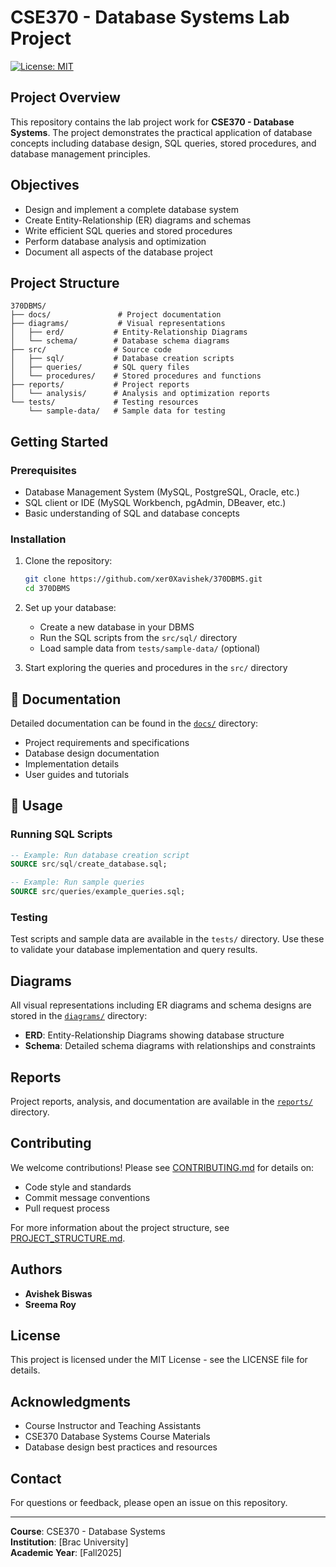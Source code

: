 # CSE370 - Database Systems Lab Project

[![License: MIT](https://img.shields.io/badge/License-MIT-yellow.svg)](https://opensource.org/licenses/MIT)

## Project Overview

This repository contains the lab project work for **CSE370 - Database Systems**. The project demonstrates the practical application of database concepts including database design, SQL queries, stored procedures, and database management principles.

## Objectives

- Design and implement a complete database system
- Create Entity-Relationship (ER) diagrams and schemas
- Write efficient SQL queries and stored procedures
- Perform database analysis and optimization
- Document all aspects of the database project

## Project Structure

```
370DBMS/
├── docs/               # Project documentation
├── diagrams/           # Visual representations
│   ├── erd/           # Entity-Relationship Diagrams
│   └── schema/        # Database schema diagrams
├── src/               # Source code
│   ├── sql/           # Database creation scripts
│   ├── queries/       # SQL query files
│   └── procedures/    # Stored procedures and functions
├── reports/           # Project reports
│   └── analysis/      # Analysis and optimization reports
└── tests/             # Testing resources
    └── sample-data/   # Sample data for testing
```

## Getting Started

### Prerequisites

- Database Management System (MySQL, PostgreSQL, Oracle, etc.)
- SQL client or IDE (MySQL Workbench, pgAdmin, DBeaver, etc.)
- Basic understanding of SQL and database concepts

### Installation

1. Clone the repository:
   ```bash
   git clone https://github.com/xer0Xavishek/370DBMS.git
   cd 370DBMS
   ```

2. Set up your database:
   - Create a new database in your DBMS
   - Run the SQL scripts from the `src/sql/` directory
   - Load sample data from `tests/sample-data/` (optional)

3. Start exploring the queries and procedures in the `src/` directory

## 📖 Documentation

Detailed documentation can be found in the [`docs/`](./docs/) directory:
- Project requirements and specifications
- Database design documentation
- Implementation details
- User guides and tutorials

## 🔧 Usage

### Running SQL Scripts

```sql
-- Example: Run database creation script
SOURCE src/sql/create_database.sql;

-- Example: Run sample queries
SOURCE src/queries/example_queries.sql;
```

### Testing

Test scripts and sample data are available in the `tests/` directory. Use these to validate your database implementation and query results.

## Diagrams

All visual representations including ER diagrams and schema designs are stored in the [`diagrams/`](./diagrams/) directory:
- **ERD**: Entity-Relationship Diagrams showing database structure
- **Schema**: Detailed schema diagrams with relationships and constraints

## Reports

Project reports, analysis, and documentation are available in the [`reports/`](./reports/) directory.

## Contributing

We welcome contributions! Please see [CONTRIBUTING.md](./CONTRIBUTING.md) for details on:
- Code style and standards
- Commit message conventions
- Pull request process

For more information about the project structure, see [PROJECT_STRUCTURE.md](./PROJECT_STRUCTURE.md).

## Authors

- **Avishek Biswas**
- **Sreema Roy**

## License

This project is licensed under the MIT License - see the LICENSE file for details.

##  Acknowledgments

- Course Instructor and Teaching Assistants
- CSE370 Database Systems Course Materials
- Database design best practices and resources

## Contact

For questions or feedback, please open an issue on this repository.

---

**Course**: CSE370 - Database Systems  
**Institution**: [Brac University]  
**Academic Year**: [Fall2025]
